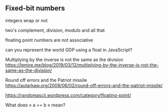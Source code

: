 ## Fixed-bit numbers


integers wrap or not

two's complement, division, modulo and all that

floating point numbers are not associative

can you represent the world GDP using a float in JavaScript?


Multiplying by the inverse is not the same as the division https://lemire.me/blog/2019/03/12/multiplying-by-the-inverse-is-not-the-same-as-the-division/


Round off errors and the Patriot missile
https://autarkaw.org/2008/06/02/round-off-errors-and-the-patriot-missile/

https://randomascii.wordpress.com/category/floating-point/



What does « a == b » mean?
